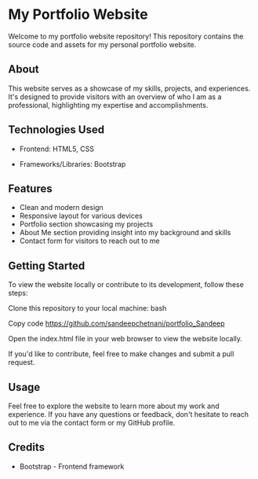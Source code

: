 # My Portfolio Website

Welcome to my portfolio website repository! This repository contains the source code and assets for my personal portfolio website.

## About

This website serves as a showcase of my skills, projects, and experiences. It's designed to provide visitors with an overview of who I am as a professional, highlighting my expertise and accomplishments.

## Technologies Used


* Frontend: HTML5, CSS

* Frameworks/Libraries: Bootstrap

## Features

* Clean and modern design
* Responsive layout for various devices
* Portfolio section showcasing my projects
* About Me section providing insight into my background and skills
* Contact form for visitors to reach out to me

## Getting Started


To view the website locally or contribute to its development, follow these steps:

Clone this repository to your local machine:
bash

Copy code
https://github.com/sandeepchetnani/portfolio_Sandeep

Open the index.html file in your web browser to view the website locally.

If you'd like to contribute, feel free to make changes and submit a pull request.

## Usage

Feel free to explore the website to learn more about my work and experience. If you have any questions or feedback, don't hesitate to reach out to me via the contact form or my GitHub profile.

## Credits

* Bootstrap - Frontend framework

